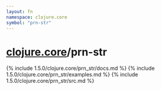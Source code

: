 ```yaml
---
layout: fn
namespace: clojure.core
symbol: "prn-str"
---
```


# [clojure.core](../)/prn-str

{% include 1.5.0/clojure.core/prn_str/docs.md %}
{% include 1.5.0/clojure.core/prn_str/examples.md %}
{% include 1.5.0/clojure.core/prn_str/src.md %}

